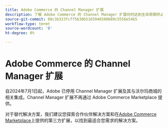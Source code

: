 ```yaml
---
title: Adobe Commerce 的 Channel Manager 扩展
description: 了解 Adobe Commerce 的 Channel Manager 扩展何时达到生命周期终止。
source-git-commit: 08c3b323fcff5630b5165946508689c5556e54b5
workflow-type: tm+mt
source-wordcount: '0'
ht-degree: 0%

---
```



# Adobe Commerce 的 Channel Manager 扩展

自2024年7月1日起，Adobe 已停用 Channel Manager 扩展及其与沃尔玛商城的相关集成。Channel Manager 扩展不再通过 Adobe Commerce Marketplace 提供。

对于替代解决方案，我们建议您探索合作伙伴解决方案和在[Adobe Commerce Marketplace](https://commercemarketplace.adobe.com/)上提供的第三方扩展，以找到最适合您需求的解决方案。

